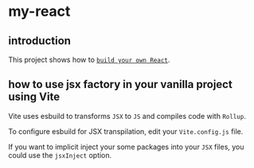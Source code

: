 # my-react

## introduction

This project shows how to <a href="[text](https://pomb.us/build-your-own-react/)">`build your own React`</a>.

## how to use jsx factory in your vanilla project using Vite

Vite uses esbuild to transforms `JSX` to `JS` and compiles code with `Rollup`.

To configure esbuild for JSX transpilation, edit your `Vite.config.js` file.

If you want to implicit inject your some packages into your `JSX` files, you could use the `jsxInject` option.

